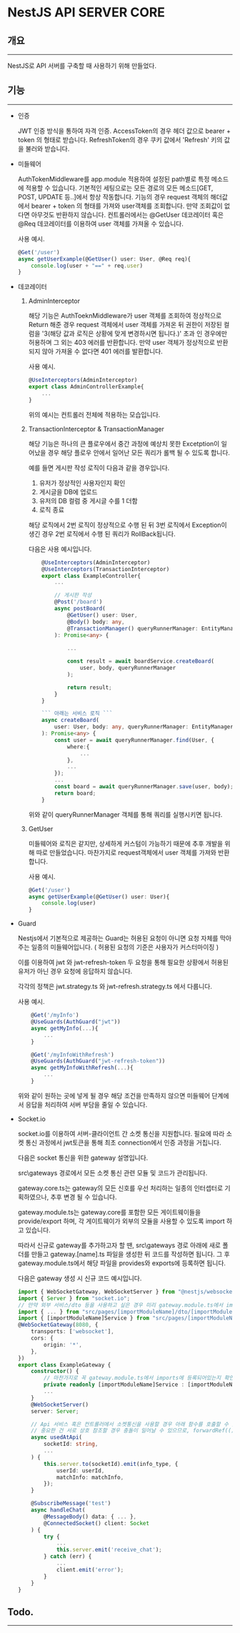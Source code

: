 # NestJS API SERVER CORE

## 개요
***
NestJS로 API 서버를 구축할 때 사용하기 위해 만들었다.

## 기능
***
- 인증
    
    JWT 인증 방식을 통하여 자격 인증.
    AccessToken의 경우 헤더 값으로 bearer + token 의 형태로 받습니다.
    RefreshToken의 경우 쿠키 값에서 'Refresh' 키의 값을 불러와 받습니다.

- 미들웨어

    AuthTokenMiddleware를 app.module 적용하여 설정된 path별로 특정 메소드에 적용할 수 있습니다. 기본적인 세팅으로는 모든 경로의 모든 메소드[GET, POST, UPDATE 등..]에서 항상 작동합니다.
    기능의 경우 request 객체의 해더값에서 bearer + token 의 형태를 가져와 user객체를 조회합니다. 만약 조회값이 없다면 아무것도 반환하지 않습니다.
    컨트롤러에서는 @GetUser 데코레이터 혹은 @Req 데코레이터를 이용하여 user 객체를 가져올 수 있습니다.
    
    사용 예시.
    ```typescript
    @Get('/user')
    async getUserExample(@GetUser() user: User, @Req req){
        console.log(user + "==" + req.user)
    }
    ```

- 데코레이터

    1. AdminInterceptor
    
        해당 기능은 AuthToeknMiddleware가 user 객체를 조회하여 정상적으로 Return 해준 경우 request 객체에서 user 객체를 가져온 뒤 권한이 저장된 컬럼을 '3(해당 값과 로직은 상황에 맞게 변경하시면 됩니다.)' 초과 인 경우에만 허용하며 그 외는 403 에러를 반환합니다.
        만약 user 객체가 정상적으로 반환되지 않아 가져올 수 없다면 401 에러를 발환합니다.
        
        사용 예시.
        ```typescript
        @UseInterceptors(AdminInterceptor)
        export class AdminControllerExample{
            ...
        }
        ```
        위의 예시는 컨트롤러 전체에 적용하는 모습입니다.
    
    2. TransactionInterceptor & TransactionManager

        해당 기능은 하나의 큰 플로우에서 중간 과정에 예상치 못한 Excetption이 일어났을 경우 해당 플로우 안에서 일어난 모든 쿼리가 롤백 될 수 있도록 합니다.
        
        예를 들면 게시판 작성 로직이 다음과 같을 경우입니다.

        1. 유저가 정상적인 사용자인지 확인
        2. 게시글을 DB에 업로드
        3. 유저의 DB 컬럼 중 게시글 수를 1 더함
        4. 로직 종료

        해당 로직에서 2번 로직이 정상적으로 수행 된 뒤 3번 로직에서 Exception이 생긴 경우 2번 로직에서 수행 된 쿼리가 RollBack됩니다.

        다음은 사용 예시입니다.
        ```typescript
            @UseInterceptors(AdminInterceptor)
            @UseInterceptors(TransactionInterceptor)
            export class ExampleController{
                ...

                // 게시판 작성
                @Post('/board')
                async postBoard(
                    @GetUser() user: User,
                    @Body() body: any,
                    @TransactionManager() queryRunnerManager: EntityManager
                ): Promise<any> {
                    
                    ...

                    const result = await boardService.createBoard(
                        user, body, queryRunnerManager
                    );

                    return result;
                }
            }

            ``` 아래는 서비스 로직 ```
            async createBoard(
                user: User, body: any, queryRunnerManager: EntityManager
            ): Promise<any> {
                const user = await queryRunnerManager.find(User, {
                    where:{
                        ...
                    }, 
                    ...
                });
                ...
                const board = await queryRunnerManager.save(user, body);
                return board;
            }
        ``` 
        위와 같이 queryRunnerManager 객체를 통해 쿼리를 실행시키면 됩니다.

    3. GetUser

        미들웨어와 로직은 같지만, 상세하게 커스텀이 가능하기 때문에 추후 개발을 위해 따로 만들었습니다. 마찬가지로 request객체에서 user 객체를 가져와 반환합니다.

        사용 예시.
        ```typescript
        @Get('/user')
        async getUserExample(@GetUser() user: User){
            console.log(user)
        }
        ```
- Guard

    Nestjs에서 기본적으로 제공하는 Guard는 허용된 요청이 아니면 요청 자체를 막아주는 일종의 미들웨어입니다. ( 허용된 요청의 기준은 사용자가 커스터마이징 )
    
    이를 이용하여 jwt 와 jwt-refresh-token 두 요청을 통해 필요한 상황에서 허용된 유저가 아닌 경우 요청에 응답하지 않습니다.

    각각의 정책은 jwt.strategy.ts 와 jwt-refresh.strategy.ts 에서 다룹니다.
    
    사용 예시.
    ```typescript
        @Get('/myInfo')
        @UseGuards(AuthGuard("jwt"))
        async getMyInfo(...){
            ...
        }

        @Get('/myInfoWithRefresh')
        @UseGuards(AuthGuard("jwt-refresh-token"))
        async getMyInfoWithRefresh(...){
            ...
        }
    ```
    위와 같이 원하는 곳에 넣게 될 경우 해당 조건을 만족하지 않으면 미들웨어 단계에서 응답을 처리하여 서버 부담을 줄일 수 있습니다.

- Socket.io

    socket.io를 이용하여 서버-클라이언트 간 소켓 통신을 지원합니다.
    필요에 따라 소켓 통신 과정에서 jwt토큰을 통해 최초 connection에서 인증 과정을 거칩니다.

    다음은 socket 통신을 위한 gateway 설명입니다.

    src\gateways 경로에서 모든 소켓 통신 관련 모듈 및 코드가 관리됩니다.
    
    gateway.core.ts는 gateway의 모든 신호를 우선 처리하는 일종의 인터셉터로 기획하였으나, 추후 변경 될 수 있습니다.
    
    gateway.module.ts는 gateway.core를 포함한 모든 게이트웨이들을 provide/export 하며, 각 게이트웨이가 외부의 모듈을 사용할 수 있도록 import 하고 있습니다.

    따라서 신규로 gateway를 추가하고자 할 땐, src\gateways 경로 아래에 새로 폴더를 만들고 gateway.[name].ts 파일을 생성한 뒤 코드를 작성하면 됩니다. 그 후 gateway.module.ts에서 해당 파일을 provides와 exports에 등록하면 됩니다.

    다음은 gateway 생성 시 신규 코드 예시입니다.
    ```typescript
    import { WebSocketGateway, WebSocketServer } from "@nestjs/websockets";
    import { Server } from "socket.io";
    // 만약 외부 서비스/dto 등을 사용하고 싶은 경우 미리 gateway.module.ts에서 imports에 해당 모듈을 등록한 뒤 아래와 같이 import 하면 된다.
    import { ... } from "src/pages/[importModuleName]/dto/[importModuleName].dto";
    import { [importModuleName]Service } from "src/pages/[importModuleName]/[importModuleName].service";
    @WebSocketGateway(8080, {
        transports: ['websocket'],
        cors: {
            origin: '*',
        },
    })
    export class ExampleGateway {
        constructor() {
            // 마찬가지로 꼭 gateway.module.ts에서 imports에 등록되어있는지 확인.
            private readonly [importModuleName]Service : [importModuleName]Service,
            ...
        }
        @WebSocketServer()
        server: Server;

        // Api 서비스 혹은 컨트롤러에서 소켓통신을 사용할 경우 아래 함수를 호출할 수 있도록 할수도 있다. 단, 해당 모듈에서 gateway.module.ts를 해당 모듈의 imports에 등록해아한다.
        // 중요한 건 서로 상호 참조할 경우 충돌이 일어날 수 있으므로, forwardRef(()=> Module) 을 통해 방지하도록 하자.
        async usedAtApi(
            socketId: string,
            ...
        ) {
            this.server.to(socketId).emit(info_type, {
                userId: userId,
                matchInfo: matchInfo,
            });
        }

        @SubscribeMessage('test')
        async handleChat(
            @MessageBody() data: { ... },
            @ConnectedSocket() client: Socket
        ) {
            try {
                ...
                this.server.emit('receive_chat');
            } catch (err) {
                ...
                client.emit('error');
            }
        }
    }
    ```
    
    
## Todo.
***